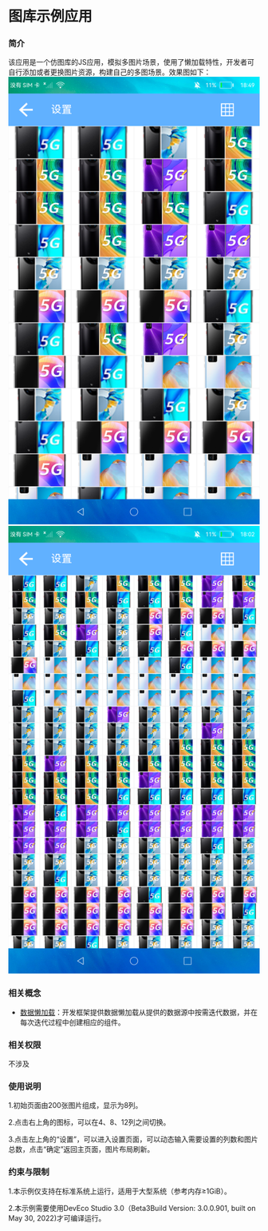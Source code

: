 # 图库示例应用

### 简介

该应用是一个仿图库的JS应用，模拟多图片场景，使用了懒加载特性，开发者可自行添加或者更换图片资源，构建自己的多图场景。效果图如下：
![](screenshots/device/main1.png)
![](screenshots/device/main2.png)

### 相关概念

- [数据懒加载](https://gitee.com/openharmony/docs/blob/master/zh-cn/application-dev/ui/ts-rending-control-syntax-lazyforeach.md)：开发框架提供数据懒加载从提供的数据源中按需迭代数据，并在每次迭代过程中创建相应的组件。

### 相关权限

不涉及

### 使用说明

1.初始页面由200张图片组成，显示为8列。

2.点击右上角的图标，可以在4、8、12列之间切换。
 
3.点击左上角的“设置”，可以进入设置页面，可以动态输入需要设置的列数和图片总数，点击“确定”返回主页面，图片布局刷新。

### 约束与限制

1.本示例仅支持在标准系统上运行，适用于大型系统（参考内存≥1GiB）。

2.本示例需要使用DevEco Studio 3.0（Beta3Build Version: 3.0.0.901, built on May 30, 2022)才可编译运行。